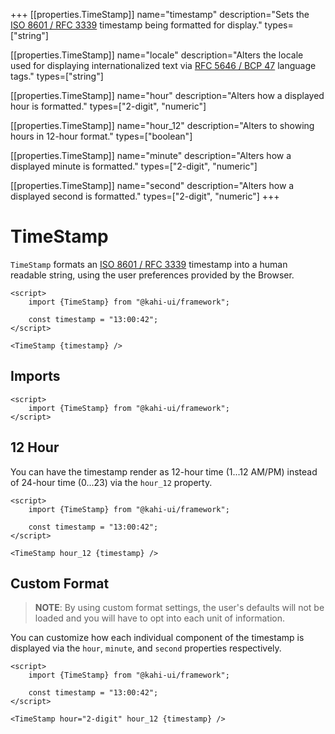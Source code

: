 +++
[[properties.TimeStamp]]
name="timestamp"
description="Sets the [ISO 8601 / RFC 3339](https://www.w3.org/TR/NOTE-datetime) timestamp being formatted for display."
types=["string"]

[[properties.TimeStamp]]
name="locale"
description="Alters the locale used for displaying internationalized text via [RFC 5646 / BCP 47](https://www.w3.org/International/articles/language-tags) language tags."
types=["string"]

[[properties.TimeStamp]]
name="hour"
description="Alters how a displayed hour is formatted."
types=["2-digit", "numeric"]

[[properties.TimeStamp]]
name="hour_12"
description="Alters to showing hours in 12-hour format."
types=["boolean"]

[[properties.TimeStamp]]
name="minute"
description="Alters how a displayed minute is formatted."
types=["2-digit", "numeric"]

[[properties.TimeStamp]]
name="second"
description="Alters how a displayed second is formatted."
types=["2-digit", "numeric"]
+++

# TimeStamp

`TimeStamp` formats an [ISO 8601 / RFC 3339](https://www.w3.org/TR/NOTE-datetime) timestamp into a human readable string, using the user preferences provided by the Browser.

```svelte repl TimeStamp Preview
<script>
    import {TimeStamp} from "@kahi-ui/framework";

    const timestamp = "13:00:42";
</script>

<TimeStamp {timestamp} />
```

## Imports

```svelte default TimeStamp Imports
<script>
    import {TimeStamp} from "@kahi-ui/framework";
</script>
```

## 12 Hour

You can have the timestamp render as 12-hour time (1...12 AM/PM) instead of 24-hour time (0...23) via the `hour_12` property.

```svelte repl TimeStamp 12 Hour
<script>
    import {TimeStamp} from "@kahi-ui/framework";

    const timestamp = "13:00:42";
</script>

<TimeStamp hour_12 {timestamp} />
```

## Custom Format

> **NOTE**: By using custom format settings, the user's defaults will not be loaded and you will have to opt into each unit of information.

You can customize how each individual component of the timestamp is displayed via the `hour`, `minute`, and `second` properties respectively.

```svelte repl TimeStamp Custom Format
<script>
    import {TimeStamp} from "@kahi-ui/framework";

    const timestamp = "13:00:42";
</script>

<TimeStamp hour="2-digit" hour_12 {timestamp} />
```
